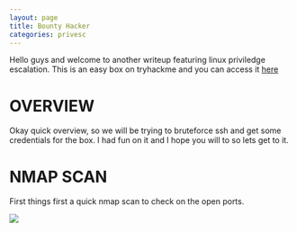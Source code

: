 ```yaml
---
layout: page
title: Bounty Hacker
categories: privesc
---
```


Hello guys and welcome to another writeup featuring linux priviledge escalation. This is an easy box on tryhackme and you can access it [here](https://tryhackme.com/room/cowboyhacker)

# OVERVIEW

Okay quick overview, so we will be trying to bruteforce ssh and get some credentials for the box. I had fun on it and I hope you will to so lets get to it.

# NMAP SCAN
First things first a quick nmap scan to check on the open ports. 

![](https://ibb.co/zR94Vbj/nmap.png)
